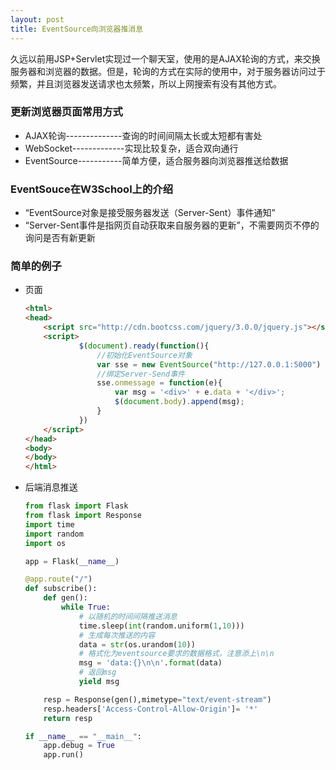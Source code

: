 ```yaml
---
layout: post
title: EventSource向浏览器推消息
---
```


久远以前用JSP+Servlet实现过一个聊天室，使用的是AJAX轮询的方式，来交换服务器和浏览器的数据。但是，轮询的方式在实际的使用中，对于服务器访问过于频繁，并且浏览器发送请求也太频繁，所以上网搜索有没有其他方式。

### **更新浏览器页面常用方式**

* AJAX轮询--------------查询的时间间隔太长或太短都有害处
* WebSocket-------------实现比较复杂，适合双向通行
* EventSource-----------简单方便，适合服务器向浏览器推送给数据

### **EventSouce在W3School上的介绍**

* “EventSource对象是接受服务器发送（Server-Sent）事件通知”
* “Server-Sent事件是指网页自动获取来自服务器的更新”，不需要网页不停的询问是否有新更新

### **简单的例子**

* 页面
    ```html
    <html>
    <head>
        <script src="http://cdn.bootcss.com/jquery/3.0.0/jquery.js"></script>
        <script>
                $(document).ready(function(){
                    //初始化EventSource对象
                    var sse = new EventSource("http://127.0.0.1:5000")
                    //绑定Server-Send事件
                    sse.onmessage = function(e){
                        var msg = '<div>' + e.data + '</div>';
                        $(document.body).append(msg);                    
                    }
                })
        </script>
    </head>
    <body>
    </body>
    </html>

    ```

* 后端消息推送

    ```python
    from flask import Flask
    from flask import Response
    import time
    import random
    import os

    app = Flask(__name__)

    @app.route("/")
    def subscribe():
        def gen():
            while True:
                # 以随机的时间间隔推送消息
                time.sleep(int(random.uniform(1,10)))
                # 生成每次推送的内容
                data = str(os.urandom(10))
                # 格式化为eventsource要求的数据格式，注意添上\n\n
                msg = 'data:{}\n\n'.format(data)
                # 返回msg
                yield msg

        resp = Response(gen(),mimetype="text/event-stream")
        resp.headers['Access-Control-Allow-Origin']= '*'
        return resp

    if __name__ == "__main__":
        app.debug = True
        app.run()
    ```

